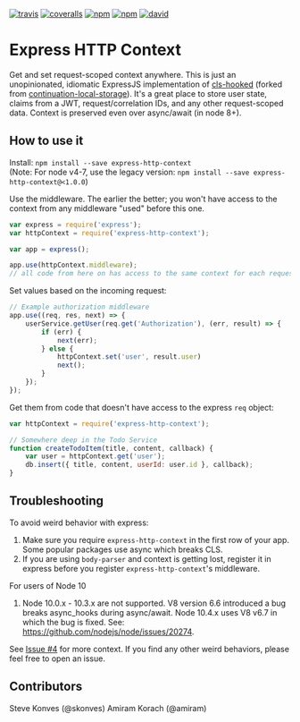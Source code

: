 [![travis](https://img.shields.io/travis/skonves/express-http-context.svg)](https://travis-ci.org/skonves/express-http-context)
[![coveralls](https://img.shields.io/coveralls/skonves/express-http-context.svg)](https://coveralls.io/github/skonves/express-http-context)
[![npm](https://img.shields.io/npm/v/express-http-context.svg)](https://www.npmjs.com/package/express-http-context)
[![npm](https://img.shields.io/npm/dm/express-http-context.svg)](https://www.npmjs.com/package/express-http-context)
[![david](https://img.shields.io/david/skonves/express-http-context.svg)](https://david-dm.org/skonves/express-http-context)

# Express HTTP Context
Get and set request-scoped context anywhere.  This is just an unopinionated, idiomatic ExpressJS implementation of [cls-hooked](https://github.com/Jeff-Lewis/cls-hooked) (forked from [continuation-local-storage](https://www.npmjs.com/package/continuation-local-storage)).  It's a great place to store user state, claims from a JWT, request/correlation IDs, and any other request-scoped data. Context is preserved even over async/await (in node 8+).

## How to use it

Install: `npm install --save express-http-context`  
(Note: For node v4-7, use the legacy version: `npm install --save express-http-context@<1.0.0`)

Use the middleware.  The earlier the better; you won't have access to the context from any middleware "used" before this one.

``` js
var express = require('express');
var httpContext = require('express-http-context');

var app = express();

app.use(httpContext.middleware);
// all code from here on has access to the same context for each request
```

Set values based on the incoming request:

``` js
// Example authorization middleware
app.use((req, res, next) => {
	userService.getUser(req.get('Authorization'), (err, result) => {
		if (err) {
			next(err);
		} else {
			httpContext.set('user', result.user)
			next();
		}
	});
});
```

Get them from code that doesn't have access to the express `req` object:

``` js
var httpContext = require('express-http-context');

// Somewhere deep in the Todo Service
function createTodoItem(title, content, callback) {
	var user = httpContext.get('user');
	db.insert({ title, content, userId: user.id }, callback);
}
```

## Troubleshooting
To avoid weird behavior with express:
1. Make sure you require `express-http-context` in the first row of your app. Some popular packages use async which breaks CLS.
1. If you are using `body-parser` and context is getting lost, register it in express before you register `express-http-context`'s middleware.

For users of Node 10
1. Node 10.0.x - 10.3.x are not supported.  V8 version 6.6 introduced a bug breaks async_hooks during async/await.  Node 10.4.x uses V8 v6.7 in which the bug is fixed.  See: https://github.com/nodejs/node/issues/20274.

See [Issue #4](https://github.com/skonves/express-http-context/issues/4) for more context.  If you find any other weird behaviors, please feel free to open an issue.

## Contributors
Steve Konves (@skonves)
Amiram Korach (@amiram)
